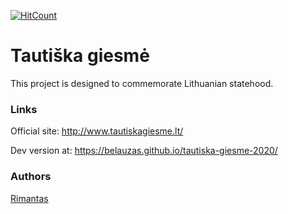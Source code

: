 [![HitCount](http://hits.dwyl.com/front-end-by-rimantas/tautiska-giesme-2020.svg)](http://hits.dwyl.com/front-end-by-rimantas/tautiska-giesme-2020)

# Tautiška giesmė

This project is designed to commemorate Lithuanian statehood.

### Links

Official site: http://www.tautiskagiesme.lt/

Dev version at: https://belauzas.github.io/tautiska-giesme-2020/

### Authors
[Rimantas](https://github.com/belauzas)
